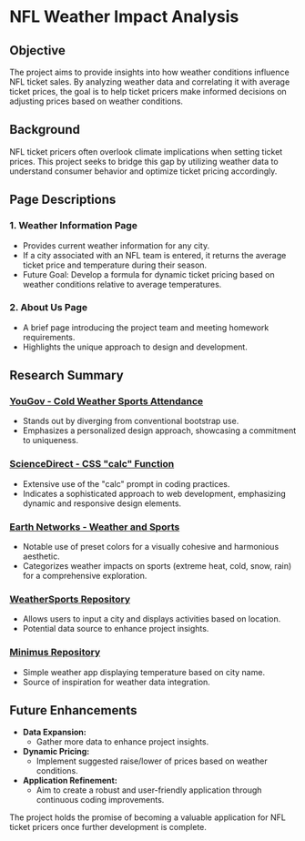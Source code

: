 # NFL Weather Impact Analysis

## Objective
The project aims to provide insights into how weather conditions influence NFL ticket sales. By analyzing weather data and correlating it with average ticket prices, the goal is to help ticket pricers make informed decisions on adjusting prices based on weather conditions.

## Background
NFL ticket pricers often overlook climate implications when setting ticket prices. This project seeks to bridge this gap by utilizing weather data to understand consumer behavior and optimize ticket pricing accordingly.

## Page Descriptions

### 1. Weather Information Page
- Provides current weather information for any city.
- If a city associated with an NFL team is entered, it returns the average ticket price and temperature during their season.
- Future Goal: Develop a formula for dynamic ticket pricing based on weather conditions relative to average temperatures.

### 2. About Us Page
- A brief page introducing the project team and meeting homework requirements.
- Highlights the unique approach to design and development.

## Research Summary

### [YouGov - Cold Weather Sports Attendance](https://business.yougov.com/content/48435-new-data-reveals-thresholds-for-cold-weather-sports-attendance)
- Stands out by diverging from conventional bootstrap use.
- Emphasizes a personalized design approach, showcasing a commitment to uniqueness.

### [ScienceDirect - CSS "calc" Function](https://www.sciencedirect.com/science/article/abs/pii/S2211973620300805)
- Extensive use of the "calc" prompt in coding practices.
- Indicates a sophisticated approach to web development, emphasizing dynamic and responsive design elements.

### [Earth Networks - Weather and Sports](https://earthnetworks.com/blog/weather-and-sports-5-ways-changes-the-game/)
- Notable use of preset colors for a visually cohesive and harmonious aesthetic.
- Categorizes weather impacts on sports (extreme heat, cold, snow, rain) for a comprehensive exploration.

### [WeatherSports Repository](https://github.com/chrismojekwu/WeatherSports?tab=readme-ov-file)
- Allows users to input a city and displays activities based on location.
- Potential data source to enhance project insights.

### [Minimus Repository](https://github.com/hamedbaatour/minimus)
- Simple weather app displaying temperature based on city name.
- Source of inspiration for weather data integration.

## Future Enhancements
- **Data Expansion:**
  - Gather more data to enhance project insights.
- **Dynamic Pricing:**
  - Implement suggested raise/lower of prices based on weather conditions.
- **Application Refinement:**
  - Aim to create a robust and user-friendly application through continuous coding improvements.
  
The project holds the promise of becoming a valuable application for NFL ticket pricers once further development is complete.
